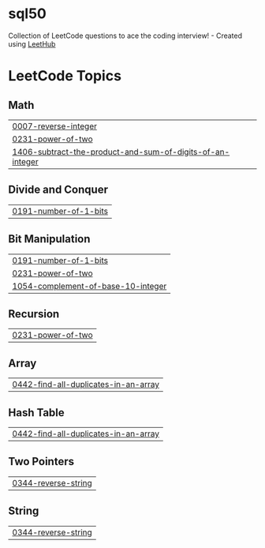 # sql50
Collection of LeetCode questions to ace the coding interview! - Created using [LeetHub](https://github.com/QasimWani/LeetHub)

<!---LeetCode Topics Start-->
# LeetCode Topics
## Math
|  |
| ------- |
| [0007-reverse-integer](https://github.com/stutibajaj/sql50/tree/master/0007-reverse-integer) |
| [0231-power-of-two](https://github.com/stutibajaj/sql50/tree/master/0231-power-of-two) |
| [1406-subtract-the-product-and-sum-of-digits-of-an-integer](https://github.com/stutibajaj/sql50/tree/master/1406-subtract-the-product-and-sum-of-digits-of-an-integer) |
## Divide and Conquer
|  |
| ------- |
| [0191-number-of-1-bits](https://github.com/stutibajaj/sql50/tree/master/0191-number-of-1-bits) |
## Bit Manipulation
|  |
| ------- |
| [0191-number-of-1-bits](https://github.com/stutibajaj/sql50/tree/master/0191-number-of-1-bits) |
| [0231-power-of-two](https://github.com/stutibajaj/sql50/tree/master/0231-power-of-two) |
| [1054-complement-of-base-10-integer](https://github.com/stutibajaj/sql50/tree/master/1054-complement-of-base-10-integer) |
## Recursion
|  |
| ------- |
| [0231-power-of-two](https://github.com/stutibajaj/sql50/tree/master/0231-power-of-two) |
## Array
|  |
| ------- |
| [0442-find-all-duplicates-in-an-array](https://github.com/stutibajaj/sql50/tree/master/0442-find-all-duplicates-in-an-array) |
## Hash Table
|  |
| ------- |
| [0442-find-all-duplicates-in-an-array](https://github.com/stutibajaj/sql50/tree/master/0442-find-all-duplicates-in-an-array) |
## Two Pointers
|  |
| ------- |
| [0344-reverse-string](https://github.com/stutibajaj/sql50/tree/master/0344-reverse-string) |
## String
|  |
| ------- |
| [0344-reverse-string](https://github.com/stutibajaj/sql50/tree/master/0344-reverse-string) |
<!---LeetCode Topics End-->